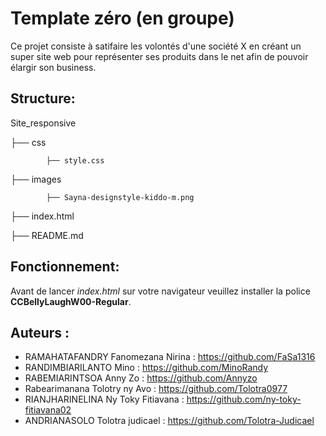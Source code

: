
# Template zéro (en groupe)

  Ce projet consiste à satifaire les volontés d'une société X en créant un super site web pour  représenter ses produits dans le net afin de pouvoir élargir son business.  

## Structure:



Site_responsive



├── css

          	├── style.css

├── images

          	├── Sayna-designstyle-kiddo-m.png

├── index.html


├──  README.md 


## Fonctionnement:

Avant de lancer *index.html* sur votre navigateur veuillez installer la police **CCBellyLaughW00-Regular**.

## Auteurs :


 - RAMAHATAFANDRY Fanomezana Nirina : https://github.com/FaSa1316 
 - RANDIMBIARILANTO  Mino : https://github.com/MinoRandy
 - RABEMIARINTSOA Anny Zo : https://github.com/Annyzo
 - Rabearimanana Tolotry ny Avo : https://github.com/Tolotra0977
 - RIANJHARINELINA Ny Toky Fitiavana : https://github.com/ny-toky-fitiavana02
 - ANDRIANASOLO Tolotra judicael :  https://github.com/Tolotra-Judicael
